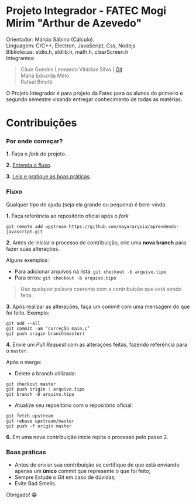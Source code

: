 Projeto Integrador - FATEC Mogi Mirim "Arthur de Azevedo"    
============
Orientador: Márcio Sábino (Cálculo).                           
Linguagem: C/C++, Electron, JavaScript, Css, Nodejs                                            
Bibliotecas: stdio.h, stdlib.h, math.h, clearScreen.h                                            
Integrantes:
>Câue Guedes
>Leonardo Vinícius Silva | [Git](github.com/oleovinicius)   
>Maria Eduarda Melo     
>Rafael Binotti           

O Projeto Integrador é para projeto da Fatec para os alunos do primeiro e segundo semestre visando entregar conhecimento de todas as matérias.


# Contribuições

### Por onde começar?

**1.** Faça o _fork_ do projeto.

**2.** [Entenda o fluxo](#fluxo).

**3.** [Leia e pratique as boas práticas](#boas-pr%C3%A1ticas).

### Fluxo

Qualquer tipo de ajuda (seja ela grande ou pequena) é bem-vinda.

**1.** Faça referência ao repositório oficial após o _fork_

```
git remote add upstream https://github.com/mayararysia/aprendendo-javascript.git
```

**2.** Antes de iniciar o processo de contribuição, crie uma **nova branch** para fazer suas alterações.

Alguns exemplos:

- Para adicionar arquivos na lista: `git checkout -b arquivo.tipo`
- Para erros: `git checkout -b arquivo.tipo`

> Use qualquer palavra coerente com a contribuição que está sendo feita.


**3.** Após realizar as alterações, faça um commit com uma mensagem do que foi feito. Exemplo:

```
git add --all
git commit -am ‘correção main.c’
git push origin branch(master)
```

**4.** Envie um _Pull Request_ com as alterações feitas, fazendo referência para o `master`.

Após o merge:

- Delete a branch utilizada:

```
git checkout master
git push origin : arquivo.tipo
git branch -D arquivo.tipo
```

- Atualize seu repositório com o repositório oficial:

```
git fetch upstream
git rebase upstream/master
git push -f origin master
```

**6.** Em uma nova contribuição inicie repita o processo pelo passo 2.

### Boas práticas

- Antes de enviar sua contribuição se certifique de que está enviando apenas um **único** commit que represente o que foi feito;
- Sempre Estude o Git em caso de dúvidas;
- Evite Bad Smells.

Obrigado! :grin:

